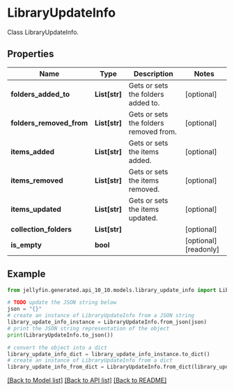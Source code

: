 # LibraryUpdateInfo

Class LibraryUpdateInfo.

## Properties

Name | Type | Description | Notes
------------ | ------------- | ------------- | -------------
**folders_added_to** | **List[str]** | Gets or sets the folders added to. | [optional] 
**folders_removed_from** | **List[str]** | Gets or sets the folders removed from. | [optional] 
**items_added** | **List[str]** | Gets or sets the items added. | [optional] 
**items_removed** | **List[str]** | Gets or sets the items removed. | [optional] 
**items_updated** | **List[str]** | Gets or sets the items updated. | [optional] 
**collection_folders** | **List[str]** |  | [optional] 
**is_empty** | **bool** |  | [optional] [readonly] 

## Example

```python
from jellyfin.generated.api_10_10.models.library_update_info import LibraryUpdateInfo

# TODO update the JSON string below
json = "{}"
# create an instance of LibraryUpdateInfo from a JSON string
library_update_info_instance = LibraryUpdateInfo.from_json(json)
# print the JSON string representation of the object
print(LibraryUpdateInfo.to_json())

# convert the object into a dict
library_update_info_dict = library_update_info_instance.to_dict()
# create an instance of LibraryUpdateInfo from a dict
library_update_info_from_dict = LibraryUpdateInfo.from_dict(library_update_info_dict)
```
[[Back to Model list]](../README.md#documentation-for-models) [[Back to API list]](../README.md#documentation-for-api-endpoints) [[Back to README]](../README.md)


